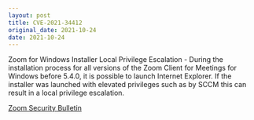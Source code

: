 ```yaml
---
layout: post
title: CVE-2021-34412
original_date: 2021-10-24
date: 2021-10-24
---
```


Zoom for Windows Installer Local Privilege Escalation -  During the installation process for all versions of the Zoom Client for Meetings for Windows before 5.4.0, it is possible to launch Internet Explorer. If the installer was launched with elevated privileges such as by SCCM this can result in a local privilege escalation.

[Zoom Security Bulletin](https://explore.zoom.us/en/trust/security/security-bulletin/)
